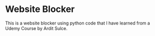 # Website Blocker
This is a website blocker using python code that I have learned from a Udemy Course by Ardit Sulce.
